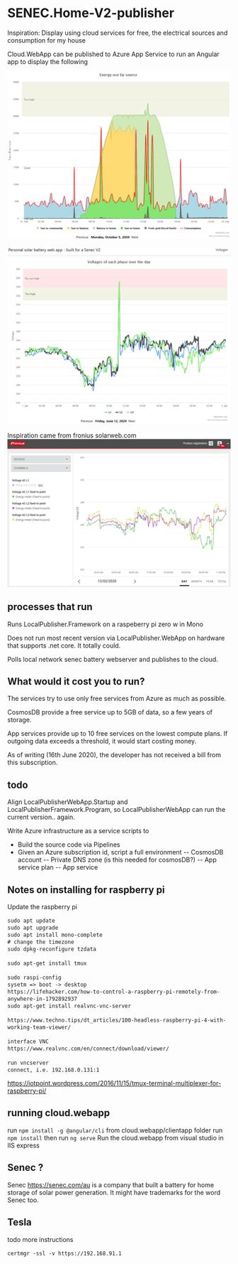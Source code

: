 
# SENEC.Home-V2-publisher
Inspiration: Display using cloud services for free, the electrical sources and consumption for my house

Cloud.WebApp can be published to Azure App Service to run an Angular app to display the following

![Senec personal portal](https://raw.githubusercontent.com/cliveontoast/SENEC.Home-V2-publisher/master/current-development.png)

![Senec personal portal](https://raw.githubusercontent.com/cliveontoast/SENEC.Home-V2-publisher/master/voltage-development.png)

Inspiration came from fronius solarweb.com
![Fronius portal](https://raw.githubusercontent.com/cliveontoast/SENEC.Home-V2-publisher/master/end-result.png)

## processes that run 
Runs LocalPublisher.Framework on a raspeberry pi zero w in Mono

Does not run most recent version via LocalPublisher.WebApp on hardware that supports .net core. It totally could. 

Polls local network senec battery webserver and publishes to the cloud.

## What would it cost you to run?
The services try to use only free services from Azure as much as possible.

CosmosDB provide a free service up to 5GB of data, so a few years of storage.

App services provide up to 10 free services on the lowest compute plans. If outgoing data exceeds a threshold, it would start costing money.

As of writing (16th June 2020), the developer has not received a bill from this subscription.

## todo
Align LocalPublisherWebApp.Startup and LocalPublisherFramework.Program, so LocalPublisherWebApp can run the current version.. again.

Write Azure infrastructure as a service scripts to 

- Build the source code via Pipelines
- Given an Azure subscription id, script a full environment
-- CosmosDB account
-- Private DNS zone (is this needed for cosmosDB?)
-- App service plan
-- App service

## Notes on installing for raspberry pi

Update the raspberry pi

```
sudo apt update
sudo apt upgrade
sudo apt install mono-complete
# change the timezone
sudo dpkg-reconfigure tzdata

sudo apt-get install tmux

sudo raspi-config
sysetm => boot -> desktop
https://lifehacker.com/how-to-control-a-raspberry-pi-remotely-from-anywhere-in-1792892937
sudo apt-get install realvnc-vnc-server

https://www.techno.tips/dt_articles/100-headless-raspberry-pi-4-with-working-team-viewer/

interface VNC
https://www.realvnc.com/en/connect/download/viewer/

run vncserver
connect, i.e. 192.168.0.131:1

```


https://iotpoint.wordpress.com/2016/11/15/tmux-terminal-multiplexer-for-raspberry-pi/

## running cloud.webapp
run `npm install -g @angular/cli`
from cloud.webapp/clientapp folder run `npm install` then run `ng serve`
Run the cloud.webapp from visual studio in IIS express

## Senec ?
Senec https://senec.com/au is a company that built a battery for home storage of solar power generation. It might have trademarks for the word Senec too.



## Tesla
todo more instructions

```
certmgr -ssl -v https://192.168.91.1
```
